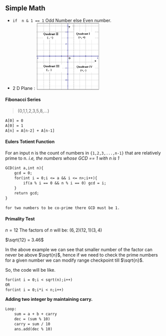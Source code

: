 ## Simple Math
-  `if  n & 1 == 1` Odd Number else Even number.
- 2 D Plane :
    <img src="image.png" alt="drawing" width="200"/>

#### Fibonacci Series
>(0,1,1,2,3,5,8,...)

```
A[0] = 0
A[0] = 1
A[n] = A[n-2] + A[n-1]
```
#### Eulers Totient Function
For an input n is the count of numbers in `{1,2,3,...,n-1}` that are relatively prime to n.
*i.e, the numbers whose GCD == 1 with n is 1*

```
GCD(int a,int n){
    gcd = 0;
    for(int i = 0;i <= a && i <= n>;i++){
        if(a % i == 0 && n % i == 0) gcd = i;
    }
    return gcd;
}
```
`for two numbers to be co-prime there GCD must be 1.`

#### Primality Test


$n = 12$
The factors of $n$ will be:
$(6,2) (12,1)(3,4)$

$\sqrt{12} = 3.46$

In the above example we can see that smaller number of the factor can never be above $\sqrt{n}$, hence if we need to check the prime numbers for a given number we can modify range checkpoint till $\sqrt{n}$.

So, the code will be like.
```
for(int i = 0;i < sqrt(n);i++)
OR
for(int i = 0;i*i < n;i++)
```

**Adding two integer by maintaining carry.**
```
Loop:
    sum = a + b + carry
    dec = (sum % 10)
    carry = sum / 10
    ans.add(dec % 10)
```


